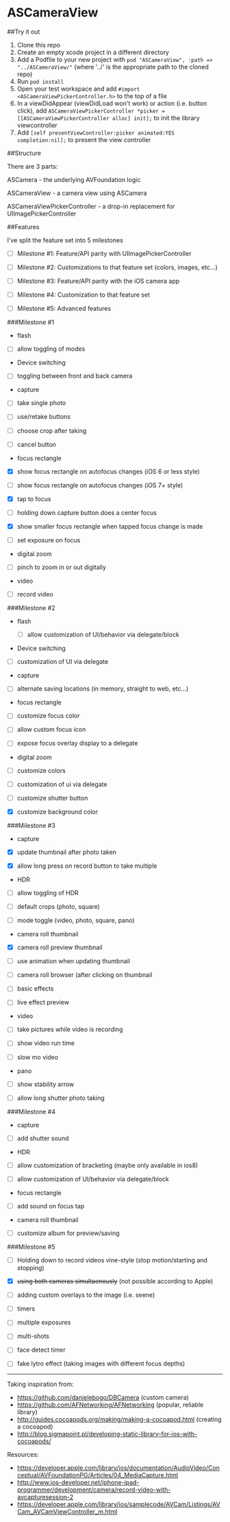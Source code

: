 ASCameraView
=========

##Try it out

1. Clone this repo
2. Create an empty xcode project in a different directory
3. Add a Podfile to your new project with `pod "ASCameraView", :path => "../ASCameraView/"` (where '../' is the appropriate path to the cloned repo)
4. Run `pod install`
5. Open your test workspace and add `#import <ASCameraViewPickerController.h>` to the top of a file
6. In a viewDidAppear (viewDidLoad won't work) or action (i.e. button click), add `ASCameraViewPickerController *picker = [[ASCameraViewPickerController alloc] init];` to init the library viewcontroller
7. Add `[self presentViewController:picker animated:YES completion:nil];` to present the view controller

##Structure

There are 3 parts:

ASCamera - the underlying AVFoundation logic

ASCameraView - a camera view using ASCamera

ASCameraViewPickerController - a drop-in replacement for UIImagePickerController

##Features

I've split the feature set into 5 milestones

- [ ] Milestone #1: Feature/API parity with UIImagePickerController

- [ ] Milestone #2: Customizations to that feature set (colors, images, etc...)

- [ ] Milestone #3: Feature/API parity with the iOS camera app

- [ ] Milestone #4: Customization to that feature set

- [ ] Milestone #5: Advanced features


###Milestone #1

- flash

 - [ ] allow toggling of modes
 
- Device switching

 - [ ] toggling between front and back camera
 
- capture

 - [ ] take single photo
 
 - [ ] use/retake buttons

 - [ ] choose crop after taking

 - [ ] cancel button

- focus rectangle

 - [x] show focus rectangle on autofocus changes (iOS 6 or less style)
 
 - [ ] show focus rectangle on autofocus changes (iOS 7+ style)
 
 - [x] tap to focus
 
 - [ ] holding down capture button does a center focus
 
 - [x] show smaller focus rectangle when tapped focus change is made
 
 - [ ] set exposure on focus

- digital zoom

 - [ ] pinch to zoom in or out digitally
 
- video  

 - [ ] record video


###Milestone #2

- flash
 
  - [ ] allow customization of UI/behavior via delegate/block

- Device switching
 
 - [ ] customization of UI via delegate
 
- capture
 
 - [ ] alternate saving locations (in memory, straight to web, etc...)
 
- focus rectangle
 
 - [ ] customize focus color
 
 - [ ] allow custom focus icon
 
 - [ ] expose focus overlay display to a delegate

- digital zoom
 
 - [ ] customize colors
 
 - [ ] customization of ui via delegate
 
- [ ] customize shutter button

- [x] customize background color
 
 
###Milestone #3
 
 
 - capture

- [x] update thumbnail after photo taken

- [x] allow long press on record button to take multiple

- HDR

 - [ ] allow toggling of HDR
 
- [ ] default crops (photo, square)

- [ ] mode toggle (video, photo, square, pano)

- camera roll thumbnail

 - [x] camera roll preview thumbnail
 
 - [ ] use animation when updating thumbnail

 - [ ] camera roll browser (after clicking on thumbnail
 
- [ ] basic effects

- [ ] live effect preview
 
- video

 - [ ] take pictures while video is recording

 - [ ] show video run time
 
 - [ ] slow mo video

- pano

 - [ ] show stability arrow

 - [ ]  allow long shutter photo taking
 

###Milestone #4


- capture

- [ ] add shutter sound
 
- HDR
 
 - [ ] allow customization of bracketing (maybe only available in ios8)
 
 - [ ] allow customization of UI/behavior via delegate/block

- focus rectangle
 
 - [ ] add sound on focus tap

- camera roll thumbnail

 - [ ] customize album for preview/saving


###Milestone #5


- [ ] Holding down to record videos vine-style (stop motion/starting and stopping)

- [x] ~~using both cameras simultaenously~~ (not possible according to Apple)

- [ ] adding custom overlays to the image (i.e. seene)

- [ ] timers

- [ ] multiple exposures

- [ ] multi-shots

- [ ] face detect timer

- [ ] fake lytro effect (taking images with different focus depths)



----------

Taking inspiration from:
- https://github.com/danielebogo/DBCamera (custom camera)
- https://github.com/AFNetworking/AFNetworking (popular, reliable library)
- http://guides.cocoapods.org/making/making-a-cocoapod.html (creating a cocoapod)
- http://blog.sigmapoint.pl/developing-static-library-for-ios-with-cocoapods/
  
Resources:
- https://developer.apple.com/library/ios/documentation/AudioVideo/Conceptual/AVFoundationPG/Articles/04_MediaCapture.html
- http://www.ios-developer.net/iphone-ipad-programmer/development/camera/record-video-with-avcapturesession-2
- https://developer.apple.com/library/ios/samplecode/AVCam/Listings/AVCam_AVCamViewController_m.html
